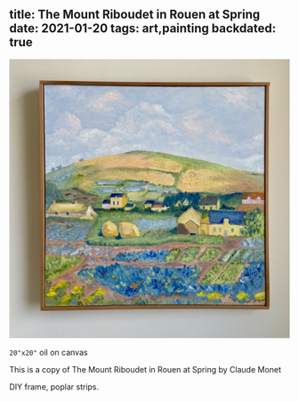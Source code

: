 title: The Mount Riboudet in Rouen at Spring
date: 2021-01-20
tags: art,painting
backdated: true
---
![The Mount Riboudet in Rouen at Spring](the_mount.jpeg)

`20"x20"` oil on canvas

This is a copy of The Mount Riboudet in Rouen at Spring by Claude Monet

DIY frame, poplar strips.